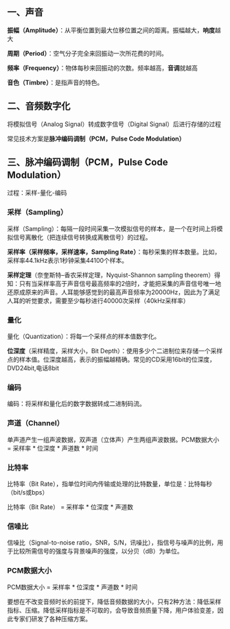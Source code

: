 ## 一、声音

**振幅（Amplitude）**：从平衡位置到最大位移位置之间的距离。振幅越大，**响度**越大

**周期（Period）**：空气分子完全来回振动一次所花费的时间。

**频率（Frequency）**：物体每秒来回振动的次数。频率越高，**音调**就越高

**音色（Timbre）**：是指声音的特色。

## 二、音频数字化

将模拟信号（Analog Signal）转成数字信号（Digital Signal）后进行存储的过程

常见技术方案是**脉冲编码调制（PCM，Pulse Code Modulation）**

## 三、脉冲编码调制（PCM，Pulse Code Modulation）

过程：采样-量化-编码

### 采样（Sampling）

采样（Sampling）：每隔一段时间采集一次模拟信号的样本，是一个在时间上将模拟信号离散化（把连续信号转换成离散信号）的过程。

**采样率（采样频率，采样速率，Sampling Rate）**：每秒采集的样本数量。比如，采样率44.1kHz表示1秒钟采集44100个样本。

**采样定理**（奈奎斯特–香农采样定理，Nyquist-Shannon sampling theorem）得知：只有当采样率高于声音信号最高频率的2倍时，才能把采集的声音信号唯一地还原成原来的声音。人耳能够感觉到的最高声音频率为20000Hz，因此为了满足人耳的听觉要求，需要至少每秒进行40000次采样（40kHz采样率）

### 量化

量化（Quantization）：将每一个采样点的样本值数字化。

**位深度**（采样精度，采样大小，Bit Depth）：使用多少个二进制位来存储一个采样点的样本值。位深度越高，表示的振幅越精确。常见的CD采用16bit的位深度，DVD24bit,电话8bit

### 编码

编码：将采样和量化后的数字数据转成二进制码流。

### 声道（Channel）

单声道产生一组声波数据，双声道（立体声）产生两组声波数据。PCM数据大小 = 采样率 * 位深度 * 声道数 * 时间

### 比特率

比特率（Bit Rate），指单位时间内传输或处理的比特数量，单位是：比特每秒（bit/s或bps）

比特率（Bit Rate） = 采样率 * 位深度 * 声道数

### 信噪比

信噪比（Signal-to-noise ratio，SNR，S/N，讯噪比），指信号与噪声的比例，用于比较所需信号的强度与背景噪声的强度，以分贝（dB）为单位。

### PCM数据大小 

PCM数据大小 = 采样率 * 位深度 * 声道数 * 时间

要想在不改变音频时长的前提下，降低音频数据的大小，只有2种方法：降低采样指标、压缩。降低采样指标是不可取的，会导致音频质量下降，用户体验变差，因此专家们研发了各种压缩方案。
